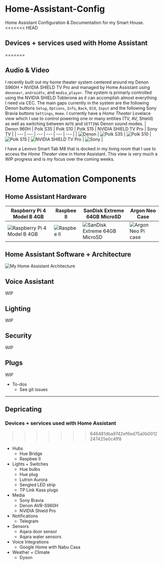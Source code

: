 # Home-Assistant-Config
Home Assistant Configuration &amp; Documentation for my Smart House.
<<<<<<< HEAD

## Devices + services used with Home Assistant
=======
## Audio & Video
I recently built out my home theater system centered around my Denon S960H + NVIDIA SHIELD TV Pro and managed by Home Assistant using `denonavr`, `androidtv`, and `media_player`. The system is primarly controlled using the NVIDIA SHIELD Toblerone as it can accomplish almost everything I need via CEC. The main gaps currently in the system are the following Denon buttons `Setup`, `Options`, `Info`, `Back`, `ECO`, `Input` and the following Sony Bravia buttons `Settings`, `Home`. I currently have a _Home Theater_ Lovelace view which I use to control powering one or many entities (TV, AV, Shield) as well as switching between `AUTO` and `SETTING` Denon sound modes. 
| Denon 960H | Polk S35 | Polk S10 | Polk S15 | NVIDIA SHIELD TV Pro | Sony TV |
| --- | --- | --- | --- | --- | --- |
| ![Denon](img/av/denon.png) | ![Polk S35](img/av/polk_s35.jpg) | ![Polk S10](img/av/polk_s10.jpg) | ![Polk S15](img/av/polk_s15.jpg) | ![NVIDIA SHIELD TV Pro](img/av/nvidia_shield_tv_pro.jpg) | ![Sony](img/av/sony_x900h.jpg) |

I have a Levovo Smart Tab M8 that is docked in my living room that I use to access the _Home Theater_ view in Home Assistant. This view is very much a WIP progress and is my focus over the coming weeks.
# Home Automation Components
## Home Assistant Hardware
| Raspberry Pi 4 Model B 4GB | Raspbee II | SanDisk Extreme 64GB MicroSD | Argon Neo Case |
| --- | --- | --- | --- |
| ![Raspberry Pi 4 Model B 4GB](img/ha_hardware/pi_4.jpg) | ![Raspbee II](img/ha_hardware/raspbee_II.jpg) | ![SanDisk Extreme 64GB MicroSD](img/ha_hardware/sandisk_64.jpg) | ![Argon Neo Pi case](img/ha_hardware/argon_neo.jpg) |
## Home Assistant Software + Architecture
![My Home Assistant Architecture](architecture.png) 
## Voice Assistant
WIP
## Lighting
WIP
## Security
WIP
## Plugs
WIP
 * To-dos
   * See git issues
---
## Depricating
### Devices + services used with Home Assistant
>>>>>>> 646481dba9742ef6ed75a0b0012247425e0c4ff8
 * Hubs
   * Hue Bridge
   * Raspbee II
 * Lights + Switches
   * Hue bulbs
   * Hue plug
   * Lutron Aurora
   * Sengled LED strip
   * TP Link Kasa plugs 
 * Media
   * Sony Bravia
   * Denon AVR-S960H
   * NVIDIA Shield Pro
 * Notifications
   * Telegram
 * Sensors
   * Aqara door sensor
   * Aqara water sensors
 * Voice Integrations
   * Google Home with Nabu Casa 
 * Weather + Climate
   * Dyson
